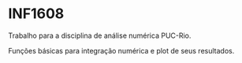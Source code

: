 # INF1608
Trabalho para a disciplina de análise numérica PUC-Rio.

Funções básicas para integração numérica e plot de seus resultados.
